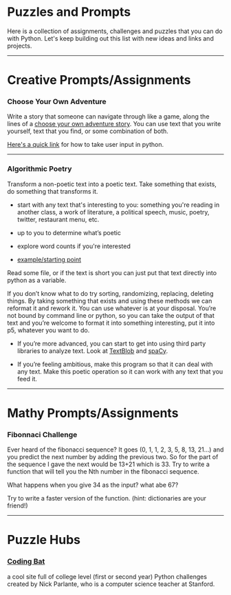 # Puzzles and Prompts
Here is a collection of assignments, challenges and puzzles that you can do with Python. Let's keep building out this list with new ideas and links and projects. 

_____________________________________________

# Creative Prompts/Assignments
### Choose Your Own Adventure
Write a story that someone can navigate through like a game, along the lines of a [choose your own adventure story](https://en.wikipedia.org/wiki/Choose_Your_Own_Adventure). 
You can use text that you write yourself, text that you find, or some combination of both. 

[Here's a quick link](https://www.pythonforbeginners.com/basics/getting-user-input-from-the-keyboard) for how to take user input in python. 

********

### Algorithmic Poetry
Transform a non-poetic text into a poetic text. Take something that exists, do something that transforms it.

- start with any text that's interesting to you: something you're reading in another class, a work of literature, a political speech, music, poetry, twitter, restaurant menu, etc. 

- up to you to determine what’s poetic

- explore word counts if you're interested

- [example/starting point](https://github.com/aparrish/rwet/blob/master/some-poetry-generators.ipynb)


Read some file, or if the text is short you can just put that text directly into python as a variable.

If you don’t know what to do try sorting, randomizing, replacing, deleting things. By taking something that exists and using these methods we can reformat it and rework it. You can use whatever is at your disposal. You’re not bound by command line or python, so you can take the output of that text and you’re welcome to format it into something interesting, put it into p5, whatever you want to do.

* If you’re more advanced, you can start to get into using third party libraries to analyze text. Look at [TextBlob](https://textblob.readthedocs.io/en/dev/) and [spaCy](https://github.com/aparrish/rwet/blob/master/nlp-concepts-with-spacy.ipynb). 

* If you’re feeling ambitious, make this program so that it can deal with any text. Make this poetic operation so it can work with any text that you feed it.

_______________________________________________________________________________________________________________

# Mathy Prompts/Assignments
### Fibonnaci Challenge
Ever heard of the fibonacci sequence? It goes (0, 1, 1, 2, 3, 5, 8, 13, 21...) and you predict the next number by adding the previous two. So for the part of the sequence I gave the next would be 13+21 which is 33. Try to write a function that will tell you the Nth number in the fibonacci sequence. 

What happens when you give 34 as the input? what abe 67?

Try to write a faster version of the function. (hint: dictionaries are your friend!)

_________________________________________________________________________________________________________________

# Puzzle Hubs

### [Coding Bat](https://codingbat.com/python) 
a cool site full of college level (first or second year) Python challenges created by Nick Parlante, who is a computer science teacher at Stanford. 
